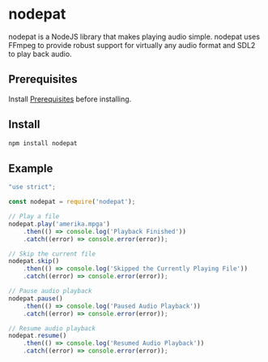 # nodepat
nodepat is a NodeJS library that makes playing audio simple. nodepat uses FFmpeg to provide 
robust support for virtually any audio format and SDL2 to play back audio.

## Prerequisites
Install [Prerequisites](https://github.com/tnewman/pat/tree/nodejs-support#Prerequisites) before installing.

## Install
```bash
npm install nodepat
```

## Example
```javascript
"use strict";

const nodepat = require('nodepat');

// Play a file
nodepat.play('amerika.mpga')
    .then(() => console.log('Playback Finished'))
    .catch((error) => console.error(error));

// Skip the current file
nodepat.skip()
    .then(() => console.log('Skipped the Currently Playing File'))
    .catch((error) => console.error(error));

// Pause audio playback
nodepat.pause()
    .then(() => console.log('Paused Audio Playback'))
    .catch((error) => console.error(error));

// Resume audio playback
nodepat.resume()
    .then(() => console.log('Resumed Audio Playback'))
    .catch((error) => console.error(error));
```


